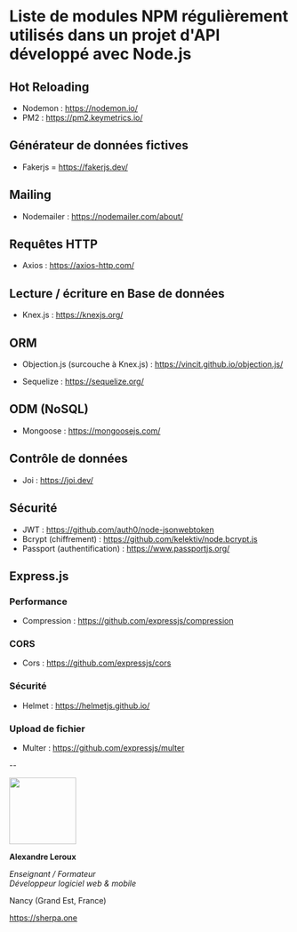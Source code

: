 # Liste de modules NPM régulièrement utilisés dans un projet d'API développé avec Node.js

## Hot Reloading

- Nodemon : https://nodemon.io/
- PM2 : https://pm2.keymetrics.io/

## Générateur de données fictives

- Fakerjs = https://fakerjs.dev/

## Mailing

- Nodemailer : https://nodemailer.com/about/

## Requêtes HTTP

- Axios : https://axios-http.com/

## Lecture / écriture en Base de données

- Knex.js : https://knexjs.org/

## ORM

- Objection.js (surcouche à Knex.js) : https://vincit.github.io/objection.js/

- Sequelize : https://sequelize.org/

## ODM (NoSQL)

- Mongoose : https://mongoosejs.com/

## Contrôle de données

- Joi : https://joi.dev/

## Sécurité

- JWT : https://github.com/auth0/node-jsonwebtoken
- Bcrypt (chiffrement) : https://github.com/kelektiv/node.bcrypt.js
- Passport (authentification) : https://www.passportjs.org/

## Express.js

### Performance

- Compression : https://github.com/expressjs/compression

### CORS

- Cors : https://github.com/expressjs/cors

### Sécurité

- Helmet : https://helmetjs.github.io/

### Upload de fichier

- Multer : https://github.com/expressjs/multer

--

<img src="https://sherpa.one/images/sherpa-logotype.png" width="120px">

__Alexandre Leroux__

_Enseignant / Formateur_<br>
_Développeur logiciel web & mobile_

Nancy (Grand Est, France)

https://sherpa.one

